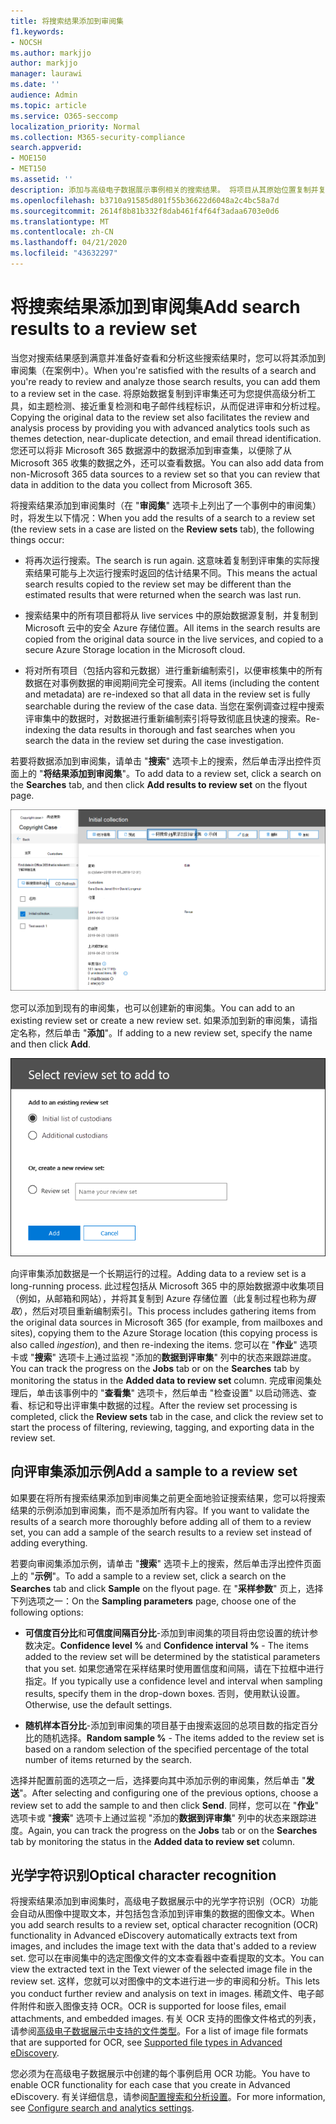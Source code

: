 ```yaml
---
title: 将搜索结果添加到审阅集
f1.keywords:
- NOCSH
ms.author: markjjo
author: markjjo
manager: laurawi
ms.date: ''
audience: Admin
ms.topic: article
ms.service: O365-seccomp
localization_priority: Normal
ms.collection: M365-security-compliance
search.appverid:
- MOE150
- MET150
ms.assetid: ''
description: 添加与高级电子数据展示事例相关的搜索结果。 将项目从其原始位置复制并复制到 Microsoft 提供的 Azure 存储位置。 此外，还会重新编制项索引，高级电子数据展示将对图像文件执行光学字符识别（OCR），并上传图像文本以供审阅和分析。
ms.openlocfilehash: b3710a91585d801f55b36622d6048a2c4bc58a7d
ms.sourcegitcommit: 2614f8b81b332f8dab461f4f64f3adaa6703e0d6
ms.translationtype: MT
ms.contentlocale: zh-CN
ms.lasthandoff: 04/21/2020
ms.locfileid: "43632297"
---
```

# <a name="add-search-results-to-a-review-set"></a><span data-ttu-id="9b5bf-105">将搜索结果添加到审阅集</span><span class="sxs-lookup"><span data-stu-id="9b5bf-105">Add search results to a review set</span></span>

<span data-ttu-id="9b5bf-106">当您对搜索结果感到满意并准备好查看和分析这些搜索结果时，您可以将其添加到审阅集（在案例中）。</span><span class="sxs-lookup"><span data-stu-id="9b5bf-106">When you're satisfied with the results of a search and you're ready to review and analyze those search results, you can add them to a review set in the case.</span></span> <span data-ttu-id="9b5bf-107">将原始数据复制到评审集还可为您提供高级分析工具，如主题检测、接近重复检测和电子邮件线程标识，从而促进评审和分析过程。</span><span class="sxs-lookup"><span data-stu-id="9b5bf-107">Copying the original data to the review set also facilitates the review and analysis process by providing you with advanced analytics tools such as themes detection, near-duplicate detection, and email thread identification.</span></span> <span data-ttu-id="9b5bf-108">您还可以将非 Microsoft 365 数据源中的数据添加到审查集，以便除了从 Microsoft 365 收集的数据之外，还可以查看数据。</span><span class="sxs-lookup"><span data-stu-id="9b5bf-108">You can also add data from non-Microsoft 365 data sources to a review set so that you can review that data in addition to the data you collect from Microsoft 365.</span></span> 

<span data-ttu-id="9b5bf-109">将搜索结果添加到审阅集时（在 "**审阅集**" 选项卡上列出了一个事例中的审阅集）时，将发生以下情况：</span><span class="sxs-lookup"><span data-stu-id="9b5bf-109">When you add the results of a search to a review set (the review sets in a case are listed on the **Review sets** tab), the following things occur:</span></span>

- <span data-ttu-id="9b5bf-110">将再次运行搜索。</span><span class="sxs-lookup"><span data-stu-id="9b5bf-110">The search is run again.</span></span> <span data-ttu-id="9b5bf-111">这意味着复制到评审集的实际搜索结果可能与上次运行搜索时返回的估计结果不同。</span><span class="sxs-lookup"><span data-stu-id="9b5bf-111">This means the actual search results copied to the review set may be different than the estimated results that were returned when the search was last run.</span></span>

- <span data-ttu-id="9b5bf-112">搜索结果中的所有项目都将从 live services 中的原始数据源复制，并复制到 Microsoft 云中的安全 Azure 存储位置。</span><span class="sxs-lookup"><span data-stu-id="9b5bf-112">All items in the search results are copied from the original data source in the live services, and copied to a secure Azure Storage location in the Microsoft cloud.</span></span>

- <span data-ttu-id="9b5bf-113">将对所有项目（包括内容和元数据）进行重新编制索引，以便审核集中的所有数据在对事例数据的审阅期间完全可搜索。</span><span class="sxs-lookup"><span data-stu-id="9b5bf-113">All items (including the content and metadata) are re-indexed so that all data in the review set is fully searchable during the review of the case data.</span></span> <span data-ttu-id="9b5bf-114">当您在案例调查过程中搜索评审集中的数据时，对数据进行重新编制索引将导致彻底且快速的搜索。</span><span class="sxs-lookup"><span data-stu-id="9b5bf-114">Re-indexing the data results in thorough and fast searches when you search the data in the review set during the case investigation.</span></span>

<span data-ttu-id="9b5bf-115">若要将数据添加到审阅集，请单击 "**搜索**" 选项卡上的搜索，然后单击浮出控件页面上的 "**将结果添加到审阅集**"。</span><span class="sxs-lookup"><span data-stu-id="9b5bf-115">To add data to a review set, click a search on the **Searches** tab, and then click **Add results to review set** on the flyout page.</span></span>

![向评审集添加数据](../media/c1b4fc00-7a15-4587-b9b0-ce594bb02e4d.png)

<span data-ttu-id="9b5bf-117">您可以添加到现有的审阅集，也可以创建新的审阅集。</span><span class="sxs-lookup"><span data-stu-id="9b5bf-117">You can add to an existing review set or create a new review set.</span></span>  <span data-ttu-id="9b5bf-118">如果添加到新的审阅集，请指定名称，然后单击 "**添加**"。</span><span class="sxs-lookup"><span data-stu-id="9b5bf-118">If adding to a new review set, specify the name and then click **Add**.</span></span>

![选择评审集](../media/e8c6ab51-da8d-4c39-9b21-26bfdf453fb9.png)

<span data-ttu-id="9b5bf-120">向评审集添加数据是一个长期运行的过程。</span><span class="sxs-lookup"><span data-stu-id="9b5bf-120">Adding data to a review set is a long-running process.</span></span> <span data-ttu-id="9b5bf-121">此过程包括从 Microsoft 365 中的原始数据源中收集项目（例如，从邮箱和网站），并将其复制到 Azure 存储位置（此复制过程也称为*摄取*），然后对项目重新编制索引。</span><span class="sxs-lookup"><span data-stu-id="9b5bf-121">This process includes gathering items from the original data sources in Microsoft 365 (for example, from mailboxes and sites), copying them to the Azure Storage location (this copying process is also called *ingestion*), and then re-indexing the items.</span></span> <span data-ttu-id="9b5bf-122">您可以在 "**作业**" 选项卡或 "**搜索**" 选项卡上通过监视 "添加的**数据到评审集**" 列中的状态来跟踪进度。</span><span class="sxs-lookup"><span data-stu-id="9b5bf-122">You can track the progress on the **Jobs** tab or on the **Searches** tab by monitoring the status in the **Added data to review set** column.</span></span> <span data-ttu-id="9b5bf-123">完成审阅集处理后，单击该事例中的 "**查看集**" 选项卡，然后单击 "检查设置" 以启动筛选、查看、标记和导出评审集中数据的过程。</span><span class="sxs-lookup"><span data-stu-id="9b5bf-123">After the review set processing is completed, click the **Review sets** tab in the case, and click the review set to start the process of filtering, reviewing, tagging, and exporting data in the review set.</span></span>

## <a name="add-a-sample-to-a-review-set"></a><span data-ttu-id="9b5bf-124">向评审集添加示例</span><span class="sxs-lookup"><span data-stu-id="9b5bf-124">Add a sample to a review set</span></span>

<span data-ttu-id="9b5bf-125">如果要在将所有搜索结果添加到审阅集之前更全面地验证搜索结果，您可以将搜索结果的示例添加到审阅集，而不是添加所有内容。</span><span class="sxs-lookup"><span data-stu-id="9b5bf-125">If you want to validate the results of a search more thoroughly before adding all of them to a review set, you can add a sample of the search results to a review set instead of adding everything.</span></span>

<span data-ttu-id="9b5bf-126">若要向审阅集添加示例，请单击 "**搜索**" 选项卡上的搜索，然后单击浮出控件页面上的 "**示例**"。</span><span class="sxs-lookup"><span data-stu-id="9b5bf-126">To add a sample to a review set, click a search on the **Searches** tab and click **Sample** on the flyout page.</span></span> <span data-ttu-id="9b5bf-127">在 "**采样参数**" 页上，选择下列选项之一：</span><span class="sxs-lookup"><span data-stu-id="9b5bf-127">On the **Sampling parameters** page, choose one of the following options:</span></span>

- <span data-ttu-id="9b5bf-128">**可信度百分比**和**可信度间隔百分比**-添加到审阅集的项目将由您设置的统计参数决定。</span><span class="sxs-lookup"><span data-stu-id="9b5bf-128">**Confidence level %** and **Confidence interval %** - The items added to the review set will be determined by the statistical parameters that you set.</span></span> <span data-ttu-id="9b5bf-129">如果您通常在采样结果时使用置信度和间隔，请在下拉框中进行指定。</span><span class="sxs-lookup"><span data-stu-id="9b5bf-129">If you typically use a confidence level and interval when sampling results, specify them in the drop-down boxes.</span></span> <span data-ttu-id="9b5bf-130">否则，使用默认设置。</span><span class="sxs-lookup"><span data-stu-id="9b5bf-130">Otherwise, use the default settings.</span></span>

- <span data-ttu-id="9b5bf-131">**随机样本百分比**-添加到审阅集的项目基于由搜索返回的总项目数的指定百分比的随机选择。</span><span class="sxs-lookup"><span data-stu-id="9b5bf-131">**Random sample %** - The items added to the review set is based on a random selection of the specified percentage of the total number of items returned by the search.</span></span>

<span data-ttu-id="9b5bf-132">选择并配置前面的选项之一后，选择要向其中添加示例的审阅集，然后单击 "**发送**"。</span><span class="sxs-lookup"><span data-stu-id="9b5bf-132">After selecting and configuring one of the previous options, choose a review set to add the sample to and then click **Send**.</span></span> <span data-ttu-id="9b5bf-133">同样，您可以在 "**作业**" 选项卡或 "**搜索**" 选项卡上通过监视 "添加的**数据到评审集**" 列中的状态来跟踪进度。</span><span class="sxs-lookup"><span data-stu-id="9b5bf-133">Again, you can track the progress on the **Jobs** tab or on the **Searches** tab by monitoring the status in the **Added data to review set** column.</span></span>

## <a name="optical-character-recognition"></a><span data-ttu-id="9b5bf-134">光学字符识别</span><span class="sxs-lookup"><span data-stu-id="9b5bf-134">Optical character recognition</span></span>

<span data-ttu-id="9b5bf-135">将搜索结果添加到审阅集时，高级电子数据展示中的光学字符识别（OCR）功能会自动从图像中提取文本，并包括包含添加到评审集的数据的图像文本。</span><span class="sxs-lookup"><span data-stu-id="9b5bf-135">When you add search results to a review set, optical character recognition (OCR) functionality in Advanced eDiscovery automatically extracts text from images, and includes the image text with the data that's added to a review set.</span></span> <span data-ttu-id="9b5bf-136">您可以在审阅集中的选定图像文件的文本查看器中查看提取的文本。</span><span class="sxs-lookup"><span data-stu-id="9b5bf-136">You can view the extracted text in the Text viewer of the selected image file in the review set.</span></span> <span data-ttu-id="9b5bf-137">这样，您就可以对图像中的文本进行进一步的审阅和分析。</span><span class="sxs-lookup"><span data-stu-id="9b5bf-137">This lets you conduct further review and analysis on text in images.</span></span> <span data-ttu-id="9b5bf-138">稀疏文件、电子邮件附件和嵌入图像支持 OCR。</span><span class="sxs-lookup"><span data-stu-id="9b5bf-138">OCR is supported for loose files, email attachments, and embedded images.</span></span> <span data-ttu-id="9b5bf-139">有关 OCR 支持的图像文件格式的列表，请参阅[高级电子数据展示中支持的文件类型](supported-filetypes-ediscovery20.md#image)。</span><span class="sxs-lookup"><span data-stu-id="9b5bf-139">For a list of image file formats that are supported for OCR, see [Supported file types in Advanced eDiscovery](supported-filetypes-ediscovery20.md#image).</span></span>

<span data-ttu-id="9b5bf-140">您必须为在高级电子数据展示中创建的每个事例启用 OCR 功能。</span><span class="sxs-lookup"><span data-stu-id="9b5bf-140">You have to enable OCR functionality for each case that you create in Advanced eDiscovery.</span></span> <span data-ttu-id="9b5bf-141">有关详细信息，请参阅[配置搜索和分析设置](configure-search-and-analytics-settings-in-advanced-ediscovery.md#optical-character-recognition-ocr)。</span><span class="sxs-lookup"><span data-stu-id="9b5bf-141">For more information, see [Configure search and analytics settings](configure-search-and-analytics-settings-in-advanced-ediscovery.md#optical-character-recognition-ocr).</span></span>
